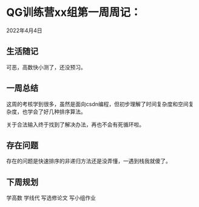 # QG训练营xx组第一周周记：
2022年4月4日

## 生活随记

可恶，高数快小测了，还没预习。

## 一周总结

这周的考核学到很多，虽然是面向csdn编程，但初步理解了时间复杂度和空间复杂度，也学会了好几种排序算法。

关于合法输入终于找到了解决办法，再也不会有死循环啦。

## 存在问题

存在的问题是快速排序的非递归方法还是没弄懂，一遇到栈我就傻了。

## 下周规划

学高数 学线代 写选修论文 写小组作业
